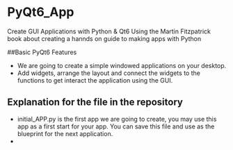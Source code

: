 # PyQt6_App
Create GUI Applications with Python &amp; Qt6
Using the Martin Fitzpatrick book about creating a hannds on guide to making apps with Python

##Basic PyQt6 Features
* We are going to create a simple windowed applications on your desktop.
* Add widgets, arrange the layout and connect the widgets to the functions to get interact the application using the GUI.
## Explanation for the file in the repository
* initial_APP.py is the first app we are going to create, you may use this app as a first start for your app. You can save this file and use as the blueprint for the next application.
* 


